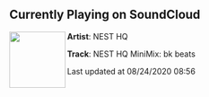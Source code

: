 ## Currently Playing on SoundCloud

[<img align="left" width="100" src="https://i1.sndcdn.com/artworks-000286687514-javec6-t50x50.jpg">](https://soundcloud.com/nesthq/minimix-bk-beats?in=nesthq/sets/nest-hq-minimixes)

**Artist**: NEST HQ 

**Track**: NEST HQ MiniMix: bk beats

Last updated at 08/24/2020 08:56
